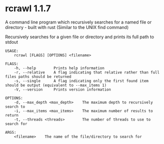 # rcrawl 1.1.7

A command line program which recursively searches for a named file or directory - built with rust
(Similar to the UNIX find command)

Recursively searches for a given file or directory and prints its full path to stdout

```_
USAGE:
    rcrawl [FLAGS] [OPTIONS] <filename>

FLAGS:
    -h, --help        Prints help information
    -r, --relative    A flag indicating that relative rather than full files paths should be returned
    -s, --single      A flag indicating only the first found item should be output (equivalent to --max_items 1)
    -V, --version     Prints version information

OPTIONS:
    -d, --max_depth <max_depth>    The maximum depth to recursively search to
    -i, --max_items <max_items>    The maximum number of results to return
    -t, --threads <threads>        The number of threads to use to search for

ARGS:
    <filename>    The name of the file/directory to search for
```
